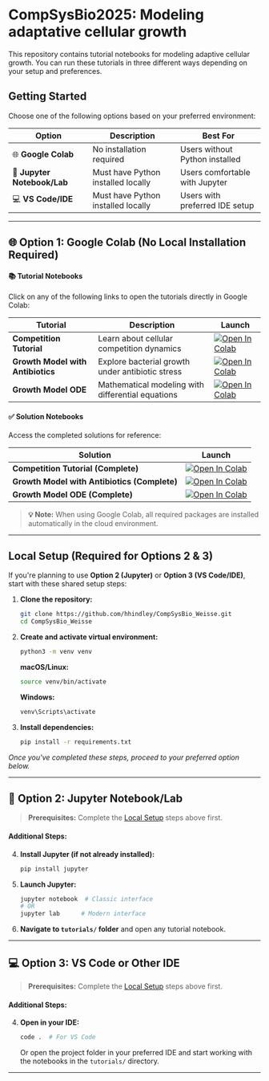 # CompSysBio2025: Modeling adaptative cellular growth

This repository contains tutorial notebooks for modeling adaptive cellular growth. You can run these tutorials in three different ways depending on your setup and preferences.

## Getting Started

Choose one of the following options based on your preferred environment:

| Option | Description | Best For |
|--------|-------------|----------|
| 🌐 **Google Colab** | No installation required | Users without Python installed |
| 📓 **Jupyter Notebook/Lab** | Must have Python installed locally | Users comfortable with Jupyter |
| 💻 **VS Code/IDE** | Must have Python installed locally | Users with preferred IDE setup |

---

## 🌐 Option 1: Google Colab (No Local Installation Required)

#### 📚 Tutorial Notebooks
Click on any of the following links to open the tutorials directly in Google Colab:

| Tutorial | Description | Launch |
|----------|-------------|---------|
| **Competition Tutorial** | Learn about cellular competition dynamics | [![Open In Colab](https://colab.research.google.com/assets/colab-badge.svg)](https://colab.research.google.com/github/hhindley/CompSysBio_Weisse/blob/main/tutorials/competition_tutorial.ipynb) |
| **Growth Model with Antibiotics** | Explore bacterial growth under antibiotic stress | [![Open In Colab](https://colab.research.google.com/assets/colab-badge.svg)](https://colab.research.google.com/github/hhindley/CompSysBio_Weisse/blob/main/tutorials/growth_model_inc_abx_tutorial.ipynb) |
| **Growth Model ODE** | Mathematical modeling with differential equations | [![Open In Colab](https://colab.research.google.com/assets/colab-badge.svg)](https://colab.research.google.com/github/hhindley/CompSysBio_Weisse/blob/main/tutorials/growth_model_ode_tutorial.ipynb) |

#### ✅ Solution Notebooks
Access the completed solutions for reference:

| Solution | Launch |
|----------|---------|
| **Competition Tutorial (Complete)** | [![Open In Colab](https://colab.research.google.com/assets/colab-badge.svg)](https://colab.research.google.com/github/hhindley/CompSysBio_Weisse/blob/main/solutions/competition_tutorial_complete.ipynb) |
| **Growth Model with Antibiotics (Complete)** | [![Open In Colab](https://colab.research.google.com/assets/colab-badge.svg)](https://colab.research.google.com/github/hhindley/CompSysBio_Weisse/blob/main/solutions/growth_model_inc_abx_tutorial_complete.ipynb) |
| **Growth Model ODE (Complete)** | [![Open In Colab](https://colab.research.google.com/assets/colab-badge.svg)](https://colab.research.google.com/github/hhindley/CompSysBio_Weisse/blob/main/solutions/growth_model_ode_tutorial_complete.ipynb) |

> **💡 Note:** When using Google Colab, all required packages are installed automatically in the cloud environment.

---

## Local Setup (Required for Options 2 & 3)

If you're planning to use **Option 2 (Jupyter)** or **Option 3 (VS Code/IDE)**, start with these shared setup steps:

1. **Clone the repository:**
   ```bash
   git clone https://github.com/hhindley/CompSysBio_Weisse.git
   cd CompSysBio_Weisse
   ```

2. **Create and activate virtual environment:**
   ```bash
   python3 -m venv venv
   ```
   
   **macOS/Linux:**
   ```bash
   source venv/bin/activate
   ```
   
   **Windows:**
   ```bash
   venv\Scripts\activate
   ```

3. **Install dependencies:**
   ```bash
   pip install -r requirements.txt
   ```

*Once you've completed these steps, proceed to your preferred option below.*

---

## 📓 Option 2: Jupyter Notebook/Lab

> **Prerequisites:** Complete the [Local Setup](#-local-setup-required-for-options-2--3) steps above first.

#### Additional Steps:

4. **Install Jupyter (if not already installed):**
   ```bash
   pip install jupyter
   ```

5. **Launch Jupyter:**
   ```bash
   jupyter notebook  # Classic interface
   # OR
   jupyter lab      # Modern interface
   ```

6. **Navigate to `tutorials/` folder** and open any tutorial notebook.

---

## 💻 Option 3: VS Code or Other IDE

> **Prerequisites:** Complete the [Local Setup](#-local-setup-required-for-options-2--3) steps above first.

#### Additional Steps:

4. **Open in your IDE:**
   ```bash
   code .  # For VS Code
   ```
   
   Or open the project folder in your preferred IDE and start working with the notebooks in the `tutorials/` directory.

---

